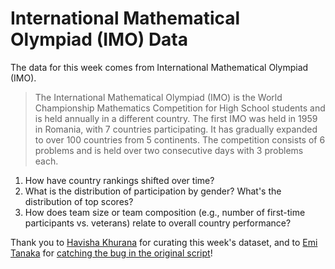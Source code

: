 # International Mathematical Olympiad (IMO) Data

The data for this week comes from International Mathematical Olympiad (IMO).

> The International Mathematical Olympiad (IMO) is the World Championship Mathematics Competition for High School students and is held annually in a different country. The first IMO was held in 1959 in Romania, with 7 countries participating. It has gradually expanded to over 100 countries from 5 continents. The competition consists of 6 problems and is held over two consecutive days with 3 problems each.

1. How have country rankings shifted over time?
2. What is the distribution of participation by gender? What's the distribution of top scores?
3. How does team size or team composition (e.g., number of first-time participants vs. veterans) relate to overall country performance?

Thank you to [Havisha Khurana](https://github.com/havishak) for curating this week's dataset, and to [Emi Tanaka](https://github.com/emitanaka) for [catching the bug in the original script](https://github.com/rfordatascience/tidytuesday/issues/754)!
